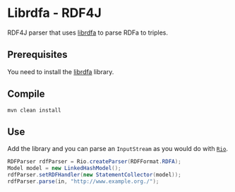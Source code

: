 # Librdfa - RDF4J

RDF4J parser that uses [librdfa](https://github.com/rdfa/librdfa) to parse RDFa to triples.

## Prerequisites

You need to install the [librdfa](https://github.com/rdfa/librdfa) library.

## Compile

`mvn clean install`

## Use

Add the library and you can parse an `InputStream` as you would do with [`Rio`](http://docs.rdf4j.org/javadoc/2.1/org/eclipse/rdf4j/rio/Rio.html).

``` java
RDFParser rdfParser = Rio.createParser(RDFFormat.RDFA);
Model model = new LinkedHashModel();
rdfParser.setRDFHandler(new StatementCollector(model));
rdfParser.parse(in, "http://www.example.org./");
```